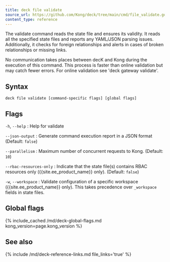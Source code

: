 ```yaml
---
title: deck file validate
source_url: https://github.com/Kong/deck/tree/main/cmd/file_validate.go
content_type: reference
---
```


The validate command reads the state file and ensures its validity.
It reads all the specified state files and reports any YAML/JSON
parsing issues. Additionally, it checks for foreign relationships
and alerts in cases of broken relationships or missing links.

No communication takes places between decK and Kong during the execution of
this command. This process is faster than online validation but may catch fewer errors.
For online validation see 'deck gateway validate'.


## Syntax

```
deck file validate [command-specific flags] [global flags]
```

## Flags

`-h`, `--help`
:  Help for validate

`--json-output`
:  Generate command execution report in a JSON format (Default: `false`)

`--parallelism`
:  Maximum number of concurrent requests to Kong. (Default: `10`)

`--rbac-resources-only`
:  Indicate that the state file(s) contains RBAC resources only ({{site.ee_product_name}} only). (Default: `false`)

`-w`, `--workspace`
:  Validate configuration of a specific workspace ({{site.ee_product_name}} only).
This takes precedence over `_workspace` fields in state files.


## Global flags

{% include_cached /md/deck-global-flags.md kong_version=page.kong_version %}

## See also

{% include /md/deck-reference-links.md file_links='true' %}

